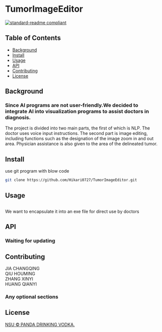 # TumorImageEditor

[![standard-readme compliant](https://img.shields.io/badge/readme%20style-standard-brightgreen.svg?style=flat-square)](https://github.com/RichardLitt/standard-readme)

## Table of Contents

- [Background](#background)
- [Install](#install)
- [Usage](#usage)
- [API](#api)
- [Contributing](#contributing)
- [License](#license)


## Background

### Since AI programs are not user-friendly.We decided to integrate AI into visualization programs to assist doctors in diagnosis.
The project is divided into two main parts, the first of which is NLP. The doctor uses voice input instructions. The second part is image editing, including functions such as the designation of the image zoom in and out area. Physician assistance is also given to the area of the delineated tumor.
## Install

use git program with blow code

``` sh
git clone https://github.com/Hikari0727/TumorImageEditor.git
```


## Usage

```
```
We want to encapsulate it into an exe file for direct use by doctors


## API

### Waiting for updating


## Contributing

JIA CHANGQING<br>
QIU HOUMING <br>
ZHANG XINYI<br>
HUANG QIANYI

### Any optional sections

## License

[NSU © PANDA DRINKING VODKA.](../LICENSE)
